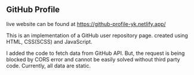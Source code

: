 ## GitHub Profile

live website can be found at https://github-profile-yk.netlify.app/

This is an implementation of a GitHub user repository page. created using HTML, CSS(SCSS) and JavaScript.

I added the code to fetch data from GitHub API. But, the request is being blocked by CORS error and cannot be easily solved without third party code. Currently, all data are static.